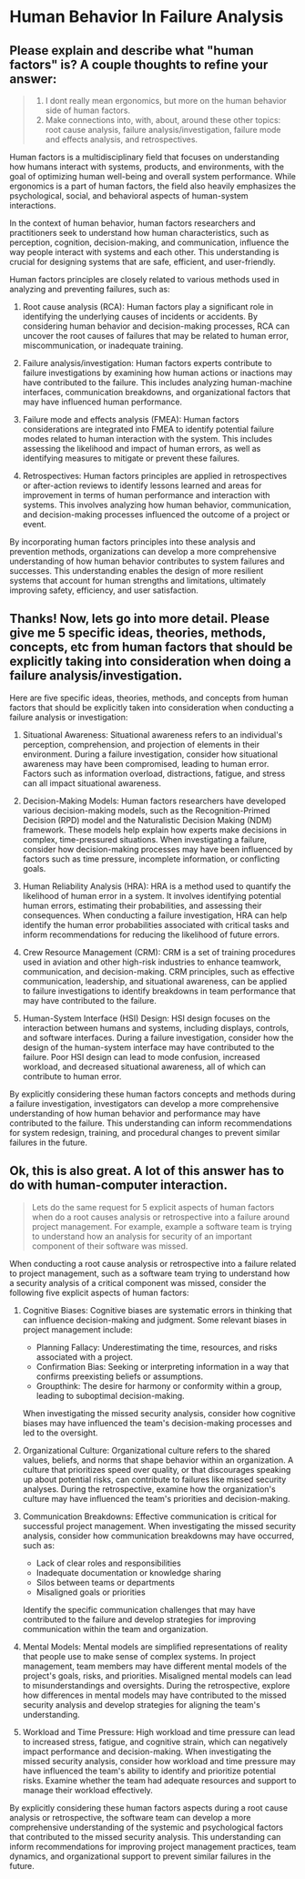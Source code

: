 # Human Behavior In Failure Analysis

## Please explain and describe what "human factors" is? A couple thoughts to refine your answer:

> 1. I dont really mean ergonomics, but more on the human behavior side of human factors.
> 1. Make connections into, with, about, around these other topics: root cause analysis, failure analysis/investigation, failure mode and effects analysis, and retrospectives.

Human factors is a multidisciplinary field that focuses on understanding how humans interact with systems, products, and environments, with the goal of optimizing human well-being and overall system performance. While ergonomics is a part of human factors, the field also heavily emphasizes the psychological, social, and behavioral aspects of human-system interactions.

In the context of human behavior, human factors researchers and practitioners seek to understand how human characteristics, such as perception, cognition, decision-making, and communication, influence the way people interact with systems and each other. This understanding is crucial for designing systems that are safe, efficient, and user-friendly.

Human factors principles are closely related to various methods used in analyzing and preventing failures, such as:

1. Root cause analysis (RCA): Human factors play a significant role in identifying the underlying causes of incidents or accidents. By considering human behavior and decision-making processes, RCA can uncover the root causes of failures that may be related to human error, miscommunication, or inadequate training.

2. Failure analysis/investigation: Human factors experts contribute to failure investigations by examining how human actions or inactions may have contributed to the failure. This includes analyzing human-machine interfaces, communication breakdowns, and organizational factors that may have influenced human performance.

3. Failure mode and effects analysis (FMEA): Human factors considerations are integrated into FMEA to identify potential failure modes related to human interaction with the system. This includes assessing the likelihood and impact of human errors, as well as identifying measures to mitigate or prevent these failures.

4. Retrospectives: Human factors principles are applied in retrospectives or after-action reviews to identify lessons learned and areas for improvement in terms of human performance and interaction with systems. This involves analyzing how human behavior, communication, and decision-making processes influenced the outcome of a project or event.

By incorporating human factors principles into these analysis and prevention methods, organizations can develop a more comprehensive understanding of how human behavior contributes to system failures and successes. This understanding enables the design of more resilient systems that account for human strengths and limitations, ultimately improving safety, efficiency, and user satisfaction.

## Thanks! Now, lets go into more detail. Please give me 5 specific ideas, theories, methods, concepts, etc from human factors that should be explicitly taking into consideration when doing a failure analysis/investigation.

Here are five specific ideas, theories, methods, and concepts from human factors that should be explicitly taken into consideration when conducting a failure analysis or investigation:

1. Situational Awareness: Situational awareness refers to an individual's perception, comprehension, and projection of elements in their environment. During a failure investigation, consider how situational awareness may have been compromised, leading to human error. Factors such as information overload, distractions, fatigue, and stress can all impact situational awareness.

2. Decision-Making Models: Human factors researchers have developed various decision-making models, such as the Recognition-Primed Decision (RPD) model and the Naturalistic Decision Making (NDM) framework. These models help explain how experts make decisions in complex, time-pressured situations. When investigating a failure, consider how decision-making processes may have been influenced by factors such as time pressure, incomplete information, or conflicting goals.

3. Human Reliability Analysis (HRA): HRA is a method used to quantify the likelihood of human error in a system. It involves identifying potential human errors, estimating their probabilities, and assessing their consequences. When conducting a failure investigation, HRA can help identify the human error probabilities associated with critical tasks and inform recommendations for reducing the likelihood of future errors.

4. Crew Resource Management (CRM): CRM is a set of training procedures used in aviation and other high-risk industries to enhance teamwork, communication, and decision-making. CRM principles, such as effective communication, leadership, and situational awareness, can be applied to failure investigations to identify breakdowns in team performance that may have contributed to the failure.

5. Human-System Interface (HSI) Design: HSI design focuses on the interaction between humans and systems, including displays, controls, and software interfaces. During a failure investigation, consider how the design of the human-system interface may have contributed to the failure. Poor HSI design can lead to mode confusion, increased workload, and decreased situational awareness, all of which can contribute to human error.

By explicitly considering these human factors concepts and methods during a failure investigation, investigators can develop a more comprehensive understanding of how human behavior and performance may have contributed to the failure. This understanding can inform recommendations for system redesign, training, and procedural changes to prevent similar failures in the future.

## Ok, this is also great. A lot of this answer has to do with human-computer interaction.

> Lets do the same request for 5 explicit aspects of human factors when do a root causes analysis or retrospective into a failure around project management. For example, example a software team is trying to understand how an analysis for security of an important component of their software was missed.

When conducting a root cause analysis or retrospective into a failure related to project management, such as a software team trying to understand how a security analysis of a critical component was missed, consider the following five explicit aspects of human factors:

1. Cognitive Biases: Cognitive biases are systematic errors in thinking that can influence decision-making and judgment. Some relevant biases in project management include:
   - Planning Fallacy: Underestimating the time, resources, and risks associated with a project.
   - Confirmation Bias: Seeking or interpreting information in a way that confirms preexisting beliefs or assumptions.
   - Groupthink: The desire for harmony or conformity within a group, leading to suboptimal decision-making.

   When investigating the missed security analysis, consider how cognitive biases may have influenced the team's decision-making processes and led to the oversight.

2. Organizational Culture: Organizational culture refers to the shared values, beliefs, and norms that shape behavior within an organization. A culture that prioritizes speed over quality, or that discourages speaking up about potential risks, can contribute to failures like missed security analyses. During the retrospective, examine how the organization's culture may have influenced the team's priorities and decision-making.

3. Communication Breakdowns: Effective communication is critical for successful project management. When investigating the missed security analysis, consider how communication breakdowns may have occurred, such as:
   - Lack of clear roles and responsibilities
   - Inadequate documentation or knowledge sharing
   - Silos between teams or departments
   - Misaligned goals or priorities

   Identify the specific communication challenges that may have contributed to the failure and develop strategies for improving communication within the team and organization.

4. Mental Models: Mental models are simplified representations of reality that people use to make sense of complex systems. In project management, team members may have different mental models of the project's goals, risks, and priorities. Misaligned mental models can lead to misunderstandings and oversights. During the retrospective, explore how differences in mental models may have contributed to the missed security analysis and develop strategies for aligning the team's understanding.

5. Workload and Time Pressure: High workload and time pressure can lead to increased stress, fatigue, and cognitive strain, which can negatively impact performance and decision-making. When investigating the missed security analysis, consider how workload and time pressure may have influenced the team's ability to identify and prioritize potential risks. Examine whether the team had adequate resources and support to manage their workload effectively.

By explicitly considering these human factors aspects during a root cause analysis or retrospective, the software team can develop a more comprehensive understanding of the systemic and psychological factors that contributed to the missed security analysis. This understanding can inform recommendations for improving project management practices, team dynamics, and organizational support to prevent similar failures in the future.
